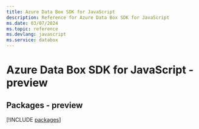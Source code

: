 ```yaml
---
title: Azure Data Box SDK for JavaScript
description: Reference for Azure Data Box SDK for JavaScript
ms.date: 03/07/2024
ms.topic: reference
ms.devlang: javascript
ms.service: databox
---
```

# Azure Data Box SDK for JavaScript - preview
## Packages - preview
[!INCLUDE [packages](data-box-index.md)]